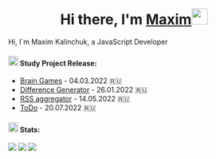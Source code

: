 <!-- ### Hi there 👋 -->
<h1 align="center">Hi there, I'm <a href="#" target="_blank">Maxim</a><img src="https://github.com/blackcater/blackcater/raw/main/images/Hi.gif" height="32"/></h1>
<p align="left">Hi, I`m Maxim Kalinchuk, a JavaScript Developer</p>

<h4 align="left"><img src="https://github.githubassets.com/images/icons/emoji/unicode/26f3.png" height="20"/> Study Project Release:</h4>
<ul><li><a href="https://github.com/MaximKalinchuk/backend-project-lvl1">Brain Games</a> - 04.03.2022 🇷🇺</li>
<li><a href="https://github.com/MaximKalinchuk/frontend-project-lvl2">Difference Generator</a> - 26.01.2022 🇷🇺</li>
<li><a href="https://github.com/MaximKalinchuk/frontend-project-lvl3">RSS aggregator</a> - 14.05.2022 🇷🇺</li>
<!-- <li><a href="https://maximkalinchuk.github.io/">Personal website</a> - 22.05.2022 🇷🇺</li> -->
<li><a href="https://github.com/MaximKalinchuk/todo">ToDo</a> - 20.07.2022 🇷🇺</li></ul>


<h4 align="left"><img src="https://github.githubassets.com/images/icons/emoji/unicode/1f317.png" height="20"/>  Stats:</h4>

![](https://github-profile-summary-cards.vercel.app/api/cards/profile-details?username=MaximKalinchuk&theme=monokai)
![](https://github-profile-summary-cards.vercel.app/api/cards/stats?username=MaximKalinchuk&theme=monokai)
![](https://github-profile-summary-cards.vercel.app/api/cards/productive-time?username=MaximKalinchuk&theme=monokai)


<!-- <h4><img src="https://github.com/blackcater/blackcater/raw/main/images/logo-javascript.svg" height="32"/> <img src="https://seococktail.ru/img/icons_tag/html.svg" height="32"/> <img src="https://github.com/blackcater/blackcater/raw/main/images/logo-nodejs.svg" height="36"/></h4> -->
<!-- <img src="https://github.com/blackcater/blackcater/raw/main/images/logo-nodejs.svg" height="18"/> -->
<!--
**MaximKalinchuk/MaximKalinchuk** is a ✨ _special_ ✨ repository because its `README.md` (this file) appears on your GitHub profile.

Here are some ideas to get you started:

- 🔭 I’m currently working on ...
- 🌱 I’m currently learning ...
- 👯 I’m looking to collaborate on ...
- 🤔 I’m looking for help with ...
- 💬 Ask me about ...
- 📫 How to reach me: ...
- 😄 Pronouns: ...
- ⚡ Fun fact: ...
-->
